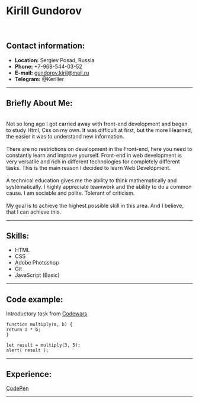 # Kirill Gundorov
<br>

## Contact information:
+ **Location:** Sergiev Posad, Russia
+ **Phone:** +7-968-544-03-52
+ **E-mail:** gundorov.kiril@mail.ru
+ **Telegram:** @Keriller
***

## Briefly About Me:
\
Not so long ago I got carried away with front-end development and began to study Html, Css on my own. It was difficult at first, but the more I learned, the easier it was to understand new information.\
\
There are no restrictions on development in the Front-end, here you need to constantly learn and improve yourself. Front-end in web development is very versatile and rich in different technologies for completely different tasks. This is the main reason I decided to learn Web Development.\
\
A technical education gives me the ability to think mathematically and systematically. I highly appreciate teamwork and the ability to do a common cause. I am sociable and polite. Tolerant of criticism.\
\
My goal is to achieve the highest possible skill in this area. And I believe, that I can achieve this.
***

## Skills:
* HTML
* CSS
* Adobe Photoshop
* Git
* JavaScript (Basic)
***

## Code example:
Introductory task from [Codewars](https://www.codewars.com/dashboard "Codewars")
```
function multiply(a, b) {
return a * b;
}

let result = multiply(3, 5);
alert( result );
```
***

## Experience:
[CodePen](https://codepen.io/Keriller "Примеры работ в CodePen")
***
